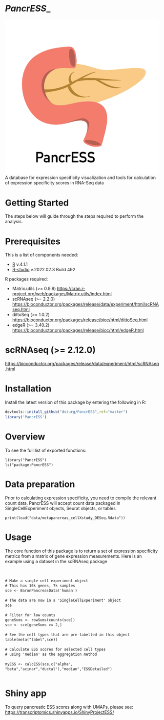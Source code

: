 # _PancrESS__

![PancrESS](img/PancrESS_logo.png?raw=true "PancrESS")
A database for expression specificity visualization and tools for calculation of expression specificity scores in RNA-Seq data
<br>


<!-- GETTING STARTED -->
# Getting Started

The steps below will guide through the steps required to perform the analysis.

# Prerequisites

This is a list of components needed:
* [R](https://www.r-project.org/) v.4.1.1
* [R-studio](https://www.rstudio.com/) v.2022.02.3 Build 492

R packages required:
* Matrix.utils (>= 0.9.8)
https://cran.r-project.org/web/packages/Matrix.utils/index.html
* scRNAseq (>= 2.2.0)
https://bioconductor.org/packages/release/data/experiment/html/scRNAseq.html
* dittoSeq (>= 1.0.2)
https://bioconductor.org/packages/release/bioc/html/dittoSeq.html
* edgeR (>= 3.40.2)
https://bioconductor.org/packages/release/bioc/html/edgeR.html
# scRNAseq (>= 2.12.0)
https://bioconductor.org/packages/release/data/experiment/html/scRNAseq.html

# Installation

Install the latest version of this package by entering the following in R:

```r
devtools::install_github("dsturg/PancrESS",ref="master")
library('PancrESS')
```

# Overview

To see the full list of exported functions:

```{r}
library("PancrESS")
ls("package:PancrESS")
```

# Data preparation

Prior to calculating expression specificity, you need to compile the relevant count data. PancrESS will accept count data packaged in SingleCellExperiment objects, Seurat objects, or tables

```{r}
print(load("data/metapancreas_cellXstudy_DESeq.Rdata"))
```

# Usage

The core function of this package is to return a set of expression specificity metrics from a matrix of gene expression measurements.
Here is an example using a dataset in the scRNAseq package

```{r}


# Make a single-cell experiment object
# This has 16k genes, 7k samples
sce <- BaronPancreasData('human')

# The data are now in a 'SingleCellExperiment' object
sce

# Filter for low counts
geneSums <- rowSums(counts(sce))
sce <- sce[geneSums >= 2,]

# See the cell types that are pre-labelled in this object
table(meta("label",sce))

# Calculate ESS scores for selected cell types
# using 'median' as the aggregation method

myESS <- calcESS(sce,c("alpha", "beta","acinar","ductal"),"median","ESSDetailed")


```


# Shiny app

To query pancreatic ESS scores along with UMAPs, please see:
https://transcriptomics.shinyapps.io/ShinyProjectESS/

